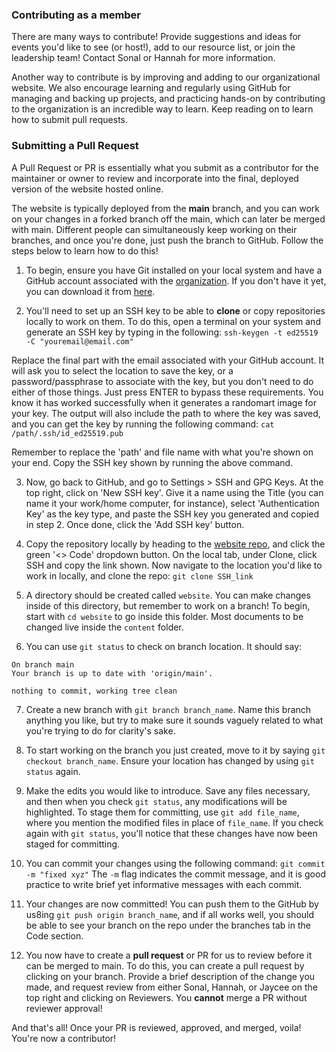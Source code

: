 ### Contributing as a member
There are many ways to contribute!
Provide suggestions and ideas for events you'd like to see (or host!), add to our resource list, or join the leadership team! Contact Sonal or Hannah for more information.

Another way to contribute is by improving and adding to our organizational website. We also encourage learning and regularly using GitHub for managing and backing up projects, and practicing hands-on by contributing to the organization is an incredible way to learn. Keep reading on to learn how to submit pull requests.

### Submitting a Pull Request
A Pull Request or PR is essentially what you submit as a contributor for the maintainer or owner to review and incorporate into the final, deployed version of the website hosted online. 

The website is typically deployed from the **main** branch, and you can work on your changes in a forked branch off the main, which can later be merged with main. Different people can simultaneously keep working on their branches, and once you're done, just push the branch to GitHub. Follow the steps below to learn how to do this!

1. To begin, ensure you have Git installed on your local system and have a GitHub account associated with the [organization](https://github.com/Tufts-Computational-Biology-Club). If you don't have it yet, you can download it from [here]().

2. You'll need to set up an SSH key to be able to **clone** or copy repositories locally to work on them. To do this, open a terminal on your system and generate an SSH key by typing in the following:
`ssh-keygen -t ed25519 -C "youremail@email.com"`

Replace the final part with the email associated with your GitHub account. It will ask you to select the location to save the key, or a password/passphrase to associate with the key, but you don't need to do either of those things. Just press ENTER to bypass these requirements. 
You know it has worked successfully when it generates a randomart image for your key. The output will also include the path to where the key was saved, and you can get the key by running the following command:
`cat /path/.ssh/id_ed25519.pub`

Remember to replace the 'path' and file name with what you're shown on your end. Copy the SSH key shown by running the above command.

3. Now, go back to GitHub, and go to Settings > SSH and GPG Keys. At the top right, click on 'New SSH key'. Give it a name using the Title (you can name it your work/home computer, for instance), select 'Authentication Key' as the key type, and paste the SSH key you generated and copied in step 2. Once done, click the 'Add SSH key' button.

4. Copy the repository locally by heading to the [website repo](https://github.com/Tufts-Computational-Biology-Club/website), and click the green '<> Code' dropdown button. On the local tab, under Clone, click SSH and copy the link shown. Now navigate to the location you'd like to work in locally, and clone the repo:
`git clone SSH_link`

5. A directory should be created called `website`. You can make changes inside of this directory, but remember to work on a branch! To begin, start with `cd website` to go inside this folder. Most documents to be changed live inside the `content` folder.

6. You can use `git status` to check on branch location. It should say:

```
On branch main
Your branch is up to date with 'origin/main'.

nothing to commit, working tree clean
```

7. Create a new branch with `git branch branch_name`. Name this branch anything you like, but try to make sure it sounds vaguely related to what you're trying to do for clarity's sake.

8. To start working on the branch you just created, move to it by saying `git checkout branch_name`. Ensure your location has changed by using `git status` again.

9. Make the edits you would like to introduce. Save any files necessary, and then when you check `git status`, any modifications will be highlighted. To stage them for committing, use `git add file_name`, where you mention the modified files in place of `file_name`. If you check again with `git status`, you'll notice that these changes have now been staged for committing.

10. You can commit your changes using the following command:
`git commit -m "fixed xyz"`
The `-m` flag indicates the commit message, and it is good practice to write brief yet informative messages with each commit.

11. Your changes are now committed! You can push them to the GitHub by us8ing `git push origin branch_name`, and if all works well, you should be able to see your branch on the repo under the branches tab in the Code section.

12. You now have to create a **pull request** or PR for us to review before it can be merged to main. To do this, you can create a pull request by clicking on your branch. Provide a brief description of the change you made, and request review from either Sonal, Hannah, or Jaycee on the top right and clicking on Reviewers. 
You **cannot** merge a PR without reviewer approval! 

And that's all! Once your PR is reviewed, approved, and merged, voila! You're now a contributor!

